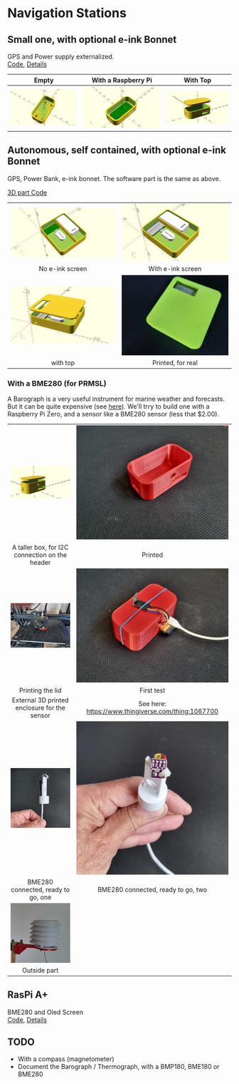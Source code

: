 # Navigation Stations

## Small one, with optional e-ink Bonnet
GPS and Power supply externalized.  
[Code](../ProjectBoxRPiZeroBox.scad), 
[Details](https://github.com/OlivierLD/ROB/blob/master/raspberry-sailor/MUX-implementations/NMEA-multiplexer-basic/HOWTO.md)

| Empty                       | With a Raspberry Pi            | With Top                 |
|:---------------------------:|:------------------------------:|:------------------:|
| ![Empty](./small.empty.png) | ![WithRPi](./small.no.top.png) | ![WithTop](./small.with.top.png) |

## Autonomous, self contained, with optional e-ink Bonnet
GPS, Power Bank, e-ink bonnet.  The software part is the same as above.  

[3D part Code](./raspberry.pi.zero.custom.plate.scad)


| | |
|:-----------------------------------------------:|:-----------------------------------------------:|
| ![Pic.01](./raspberry.pi.zero.custom.plate.png) | ![Pic.02](./raspberry.pi.zero.custom.plate.eink.png) | 
| No e-ink screen | With e-ink screen |
| ![Pic.03](./raspberry.pi.zero.custom.plate.wtop.png) | ![For real](./pix/full-station.jpg) |
| with top | Printed, for real |

### With a BME280 (for PRMSL)
A Barograph is a very useful instrument for marine weather and forecasts. But it can be quite expensive (see [here](https://www.naudet.com/barometre-enregistreur-c102x2726134)). We'll trry to build one with a Raspberry Pi Zero, and a sensor like a BME280 sensor (less that $2.00).

| | |
|:-------------:|:------------:|
| ![Barograph](../BarographBox.png) | ![The box](./pix/01.the.box.jpg) |
| A taller box, for I2C connection on the header | Printed |
| ![The lid](./pix/02.printing.jpg) | ![First setting](./pix/03.first.test.jpg) |
| Printing the lid | First test |
| External 3D printed enclosure for the sensor | See here: <https://www.thingiverse.com/thing:1067700> |
| ![For real, one](./pix/inplace.01.jpg) | ![For real, two](./pix/inplace.02.jpg) |
| BME280 connected, ready to go, one | BME280 connected, ready to go, two |
| ![Outside part](./pix/outside.part.png) ||
| Outside part ||


## RasPi A+
BME280 and Oled Screen  
[Code](../../RPiA+Logger/rpi.aplus.enclosure.scad), [Details](https://github.com/OlivierLD/ROB/blob/master/raspberry-sailor/MUX-implementations/NMEA-multiplexer-basic/use_cases/USE_CASES_2.md)


## TODO
- With a compass (magnetometer)
- Document the Barograph / Thermograph, with a BMP180, BME180 or BME280